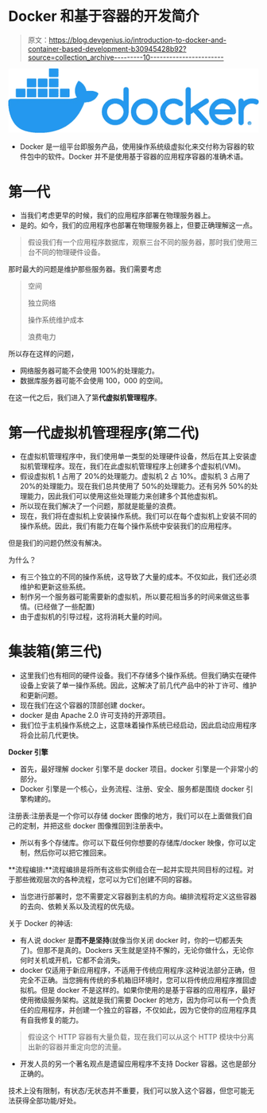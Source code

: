 # Docker 和基于容器的开发简介

> 原文：<https://blog.devgenius.io/introduction-to-docker-and-container-based-development-b30945428b92?source=collection_archive---------10----------------------->

![](img/7dd6a897a77ea92cd95998bd90b291fe.png)

*   Docker 是一组平台即服务产品，使用操作系统级虚拟化来交付称为容器的软件包中的软件。Docker 并不是使用基于容器的应用程序容器的准确术语。

# 第一代

*   当我们考虑更早的时候，我们的应用程序部署在物理服务器上。
*   是的。如今，我们的应用程序也部署在物理服务器上，但要正确理解这一点。

> 假设我们有一个应用程序数据库，观察三台不同的服务器，那时我们使用三台不同的物理硬件设备。

那时最大的问题是维护那些服务器。我们需要考虑

> 空间
> 
> 独立网络
> 
> 操作系统维护成本
> 
> 浪费电力

所以存在这样的问题，

*   网络服务器可能不会使用 100%的处理能力。
*   数据库服务器可能不会使用 100，000 的空间。

在这一代之后，我们进入了第**代虚拟机管理程序**。

# **第一代虚拟机管理程序(第二代)**

*   在虚拟机管理程序中，我们使用单一类型的处理硬件设备，然后在其上安装虚拟机管理程序。现在，我们在此虚拟机管理程序上创建多个虚拟机(VM)。
*   假设虚拟机 1 占用了 20%的处理能力。虚拟机 2 占 10%。虚拟机 3 占用了 20%的处理能力。现在我们总共使用了 50%的处理能力。还有另外 50%的处理能力，因此我们可以使用这些处理能力来创建多个其他虚拟机。
*   所以现在我们解决了一个问题，那就是能量的浪费。
*   现在，我们将在虚拟机上安装操作系统。我们可以在每个虚拟机上安装不同的操作系统。因此，我们有能力在每个操作系统中安装我们的应用程序。

但是我们的问题仍然没有解决。

为什么？

*   有三个独立的不同的操作系统，这导致了大量的成本。不仅如此，我们还必须维护和更新这些系统。
*   制作另一个服务器可能需要新的虚拟机，所以要花相当多的时间来做这些事情。(已经做了一些配置)
*   由于虚拟机的引导过程，这将消耗大量的时间。

# 集装箱(**第三代)**

*   这里我们也有相同的硬件设备。我们不存储多个操作系统。但我们确实在硬件设备上安装了单一操作系统。因此，这解决了前几代产品中的补丁许可、维护和更新问题。
*   现在我们在这个容器的顶部创建 docker。
*   docker 是由 Apache 2.0 许可支持的开源项目。
*   我们位于主机操作系统之上，这意味着操作系统已经启动，因此启动应用程序将会比前几代更快。

**Docker 引擎**

*   首先，最好理解 docker 引擎不是 docker 项目。docker 引擎是一个非常小的部分。
*   Docker 引擎是一个核心，业务流程、注册、安全、服务都是围绕 docker 引擎构建的。

注册表:注册表是一个你可以存储 docker 图像的地方，我们可以在上面做我们自己的定制，并把这些 docker 图像推回到注册表中。

*   所以有多个存储库。你可以下载任何你想要的存储库/docker 映像，你可以定制，然后你可以把它推回来。

**流程编排:**流程编排是将所有这些实例组合在一起并实现共同目标的过程。对于那些微观层次的各种流程，您可以为它们创建不同的容器。

*   当您进行部署时，您不需要定义容器到主机的方向。编排流程将定义这些容器的去向、依赖关系以及流程的优先级。

关于 Docker 的神话:

*   有人说 docker 是**而不是坚持**(就像当你关闭 docker 时，你的一切都丢失了)。但那不是真的。Dockers 天生就是坚持不懈的，无论你做什么，无论你何时关机或开机，它都不会消失。
*   docker 仅适用于新应用程序，不适用于传统应用程序:这种说法部分正确，但完全不正确。当您拥有传统的多机箱旧环境时，您可以将传统应用程序推回虚拟机。但是 docker 不是这样的。如果你使用的是基于容器的应用程序，最好使用微级服务架构。这就是我们需要 Docker 的地方，因为你可以有一个负责任的应用程序，并创建一个独立的容器，不仅如此，因为它使你的应用程序具有自我修复的能力。

> 假设这个 HTTP 容器有大量负载，现在我们可以从这个 HTTP 模块中分离出新的容器并重定向您的流量。

*   开发人员的另一个著名观点是遗留应用程序不支持 Docker 容器。这也是部分正确的。

技术上没有限制，有状态/无状态并不重要，我们可以放入这个容器，但您可能无法获得全部功能/好处。